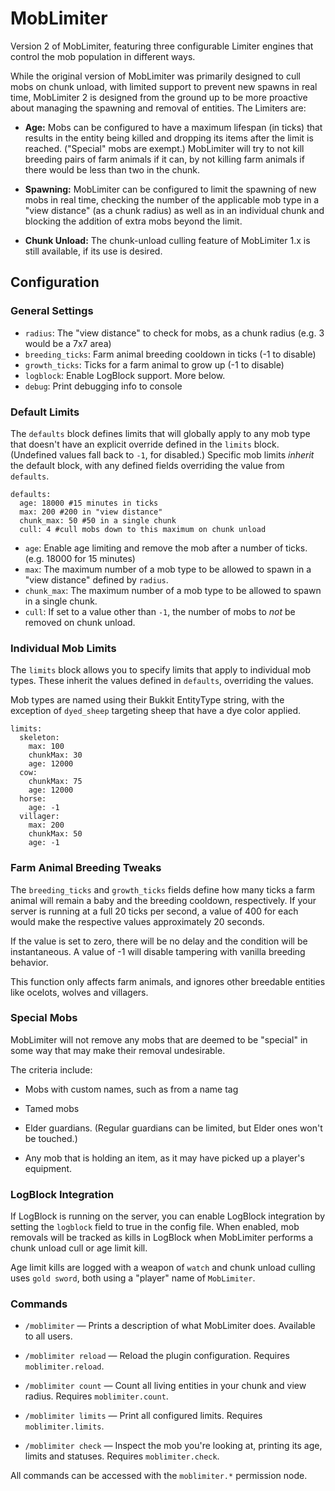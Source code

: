 MobLimiter
===========

Version 2 of MobLimiter, featuring three configurable Limiter engines that control the mob population in different ways.

While the original version of MobLimiter was primarily designed to cull mobs on chunk unload, with limited support to
prevent new spawns in real time, MobLimiter 2 is designed from the ground up to be more proactive about managing the
spawning and removal of entities. The Limiters are:

* **Age:** Mobs can be configured to have a maximum lifespan (in ticks) that results in the entity being killed and
dropping its items after the limit is reached. ("Special" mobs are exempt.) MobLimiter will try to not kill breeding
pairs of farm animals if it can, by not killing farm animals if there would be less than two in the chunk.

* **Spawning:** MobLimiter can be configured to limit the spawning of new mobs in real time, checking the number of the
applicable mob type in a "view distance" (as a chunk radius) as well as in an individual chunk and blocking the addition
of extra mobs beyond the limit.

* **Chunk Unload:** The chunk-unload culling feature of MobLimiter 1.x is still available, if its use is desired.


Configuration
-------------

### General Settings

* `radius`: The "view distance" to check for mobs, as a chunk radius (e.g. 3 would be a 7x7 area)
* `breeding_ticks`: Farm animal breeding cooldown in ticks (-1 to disable)
* `growth_ticks`: Ticks for a farm animal to grow up (-1 to disable)
* `logblock`: Enable LogBlock support. More below.
* `debug`: Print debugging info to console


### Default Limits

The `defaults` block defines limits that will globally apply to any mob type that doesn't have an explicit override
defined in the `limits` block. (Undefined values fall back to `-1`, for disabled.) Specific mob limits *inherit* the
default block, with any defined fields overriding the value from `defaults`.

```
defaults:
  age: 18000 #15 minutes in ticks
  max: 200 #200 in "view distance"
  chunk_max: 50 #50 in a single chunk
  cull: 4 #cull mobs down to this maximum on chunk unload
```

* `age`: Enable age limiting and remove the mob after a number of ticks. (e.g. 18000 for 15 minutes)
* `max`: The maximum number of a mob type to be allowed to spawn in a "view distance" defined by `radius`.
* `chunk_max`: The maximum number of a mob type to be allowed to spawn in a single chunk.
* `cull`: If set to a value other than `-1`, the number of mobs to *not* be removed on chunk unload.


### Individual Mob Limits

The `limits` block allows you to specify limits that apply to individual mob types. These inherit the values defined in
`defaults`, overriding the values.

Mob types are named using their Bukkit EntityType string, with the exception of `dyed_sheep` targeting sheep that have 
a dye color applied.

```
limits:
  skeleton:
    max: 100
    chunkMax: 30
    age: 12000
  cow:
    chunkMax: 75
    age: 12000
  horse:
    age: -1
  villager:
    max: 200
    chunkMax: 50
    age: -1
```


### Farm Animal Breeding Tweaks

The `breeding_ticks` and `growth_ticks` fields define how many ticks a farm animal will remain a baby and the breeding 
cooldown, respectively. If your server is running at a full 20 ticks per second, a value of 400 for each would make
the respective values approximately 20 seconds.

If the value is set to zero, there will be no delay and the condition will be instantaneous. A value of -1 will disable
tampering with vanilla breeding behavior.

This function only affects farm animals, and ignores other breedable entities like ocelots, wolves and villagers.


### Special Mobs

MobLimiter will not remove any mobs that are deemed to be "special" in some way that may make their removal undesirable.

The criteria include:

* Mobs with custom names, such as from a name tag
 
* Tamed mobs

* Elder guardians. (Regular guardians can be limited, but Elder ones won't be touched.)

* Any mob that is holding an item, as it may have picked up a player's equipment.


### LogBlock Integration

If LogBlock is running on the server, you can enable LogBlock integration by setting the `logblock` field to true in the
 config file. When enabled, mob removals will be tracked as kills in LogBlock when MobLimiter performs a chunk unload 
 cull or age limit kill.

Age limit kills are logged with a weapon of `watch` and chunk unload culling uses `gold sword`, both using a "player" 
name of `MobLimiter`.


### Commands

* `/moblimiter` — Prints a description of what MobLimiter does. Available to all users.

* `/moblimiter reload` — Reload the plugin configuration. Requires `moblimiter.reload`.

* `/moblimiter count` — Count all living entities in your chunk and view radius. Requires `moblimiter.count`.

* `/moblimiter limits` — Print all configured limits. Requires `moblimiter.limits`.

* `/moblimiter check` — Inspect the mob you're looking at, printing its age, limits and statuses. Requires `moblimiter.check`.

All commands can be accessed with the `moblimiter.*` permission node.

